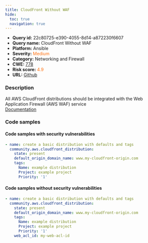 ```yaml
---
title: CloudFront Without WAF
hide:
  toc: true
  navigation: true
---
```


<style>
  .highlight .hll {
    background-color: #ff171742;
  }
  .md-content {
    max-width: 1100px;
    margin: 0 auto;
  }
</style>

-   **Query id:** 22c80725-e390-4055-8d14-a872230f6607
-   **Query name:** CloudFront Without WAF
-   **Platform:** Ansible
-   **Severity:** <span style="color:#ff7213">Medium</span>
-   **Category:** Networking and Firewall
-   **CWE:** <a href="https://cwe.mitre.org/data/definitions/778.html" onclick="newWindowOpenerSafe(event, 'https://cwe.mitre.org/data/definitions/778.html')">778</a>
-   **Risk score:** <span style="color:#ff7213">4.9</span>
-   **URL:** [Github](https://github.com/Checkmarx/kics/tree/master/assets/queries/ansible/aws/cloudfront_without_waf)

### Description
All AWS CloudFront distributions should be integrated with the Web Application Firewall (AWS WAF) service<br>
[Documentation](https://docs.ansible.com/ansible/latest/collections/community/aws/cloudfront_distribution_module.html)

### Code samples
#### Code samples with security vulnerabilities
```yaml title="Positive test num. 1 - yaml file" hl_lines="2"
- name: create a basic distribution with defaults and tags
  community.aws.cloudfront_distribution:
    state: present
    default_origin_domain_name: www.my-cloudfront-origin.com
    tags:
      Name: example distribution
      Project: example project
      Priority: '1'

```


#### Code samples without security vulnerabilities
```yaml title="Negative test num. 1 - yaml file"
- name: create a basic distribution with defaults and tags
  community.aws.cloudfront_distribution:
    state: present
    default_origin_domain_name: www.my-cloudfront-origin.com
    tags:
      Name: example distribution
      Project: example project
      Priority: '1'
    web_acl_id: my-web-acl-id

```

